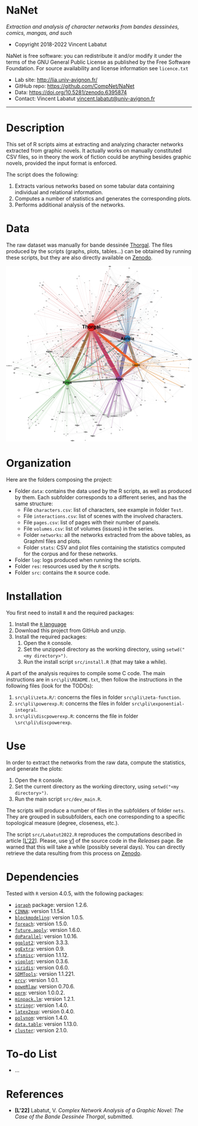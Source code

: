 NaNet
=======
*Extraction and analysis of character networks from bandes dessinées, comics, mangas, and such*

* Copyright 2018-2022 Vincent Labatut 

NaNet is free software: you can redistribute it and/or modify it under the terms of the GNU General Public License as published by the Free Software Foundation. For source availability and license information see `licence.txt`

* Lab site: http://lia.univ-avignon.fr/
* GitHub repo: https://github.com/CompNet/NaNet
* Data: https://doi.org/10.5281/zenodo.6395874
* Contact: Vincent Labatut <vincent.labatut@univ-avignon.fr>

-----------------------------------------------------------------------


# Description
This set of R scripts aims at extracting and analyzing character networks extracted from graphic novels. It actually works on manually constituted CSV files, so in theory the work of fiction could be anything besides graphic novels, provided the input format is enforced.

The script does the following:
1. Extracts various networks based on some tabular data containing individual and relational information.
2. Computes a number of statistics and generates the corresponding plots.
3. Performs additional analysis of the networks.


# Data
The raw dataset was manually for bande dessinée [Thorgal](https://en.wikipedia.org/wiki/Thorgal). The files produced by the scripts (graphs, plots, tables...) can be obtained by running these scripts, but they are also directly available on [Zenodo](https://doi.org/10.5281/zenodo.6395874).

![ThorgalStaticNet](/data/Thorgal/network.svg)


# Organization
Here are the folders composing the project:
* Folder `data`: contains the data used by the R scripts, as well as produced by them. Each subfolder corresponds to a different series, and has the same structure:
  * File `characters.csv`: list of characters, see example in folder `Test`.
  * File `interactions.csv`: list of scenes with the involved characters.
  * File `pages.csv`: list of pages with their number of panels.
  * File `volumes.csv`: list of volumes (issues) in the series.
  * Folder `networks`: all the networks extracted from the above tables, as Graphml files and plots.
  * Folder `stats`: CSV and plot files containing the statistics computed for the corpus and for these networks.
* Folder `log`: logs produced when running the scripts.
* Folder `res`: resources used by the `R` scripts.
* Folder `src`: contains the `R` source code.


# Installation
You first need to install `R` and the required packages:

1. Install the [`R` language](https://www.r-project.org/)
2. Download this project from GitHub and unzip.
3. Install the required packages: 
   1. Open the `R` console.
   2. Set the unzipped directory as the working directory, using `setwd("<my directory>")`.
   3. Run the install script `src/install.R` (that may take a while).

A part of the analysis requires to compile some C code. The main instructions are in `src\pli\README.txt`, then follow the instructions in the following files (look for the TODOs):
1. `src\pli\zeta.R/`: concerns the files in folder `src\pli\zeta-function`.
2. `src\pli\powerexp.R`: concerns the files in folder `src\pli\exponential-integral`.
3. `src\pli\discpowerexp.R`: concerns the file in folder `\src\pli\discpowerexp`.


# Use
In order to extract the networks from the raw data, compute the statistics, and generate the plots:

1. Open the `R` console.
2. Set the current directory as the working directory, using `setwd("<my directory>")`.
3. Run the main script `src/dev_main.R`.

The scripts will produce a number of files in the subfolders of folder `nets`. They are grouped in subsubfolders, each one corresponding to a specific topological measure (degree, closeness, etc.). 

The script `src/Labatut2022.R` reproduces the computations described in article [[L'22](#references)]. Please, use [v1](https://github.com/CompNet/NaNet/releases/tag/v1) of the source code in the *Releases* page. Be warned that this will take a while (possibly several days). You can directly retrieve the data resulting from this process on [Zenodo](https://doi.org/10.5281/zenodo.6395875). 


# Dependencies
Tested with `R` version 4.0.5, with the following packages:
* [`igraph`](http://igraph.org/r/) package: version 1.2.6.
* [`CINNA`](https://cran.r-project.org/web/packages/CINNA/): version 1.1.54.
* [`blockmodeling`](https://cran.r-project.org/web/packages/blockmodeling/): version 1.0.5.
* [`foreach`](https://cran.r-project.org/web/packages/foreach/): version 1.5.0.
* [`future.apply`](https://cran.r-project.org/web/packages/future.apply/): version 1.6.0.
* [`doParallel`](https://cran.r-project.org/web/packages/doParallel/): version 1.0.16.
* [`ggplot2`](https://cran.r-project.org/web/packages/ggplot2/): version 3.3.3.
* [`ggExtra`](https://cran.r-project.org/web/packages/ggExtra/): version 0.9.
* [`sfsmisc`](https://cran.r-project.org/web/packages/sfsmisc/): version 1.1.12.
* [`vioplot`](https://cran.r-project.org/web/packages/vioplot/): version 0.3.6.
* [`viridis`](https://cran.r-project.org/web/packages/viridis/): version 0.6.0.
* [`SDMTools`](https://cran.rstudio.com/web/packages/SDMTools): version 1.1.221.
* [`ercv`](https://cran.r-project.org/web/packages/ercv/): version 1.0.1.
* [`poweRlaw`](https://cran.r-project.org/web/packages/poweRlaw/): version 0.70.6.
* [`perm`](https://cran.r-project.org/web/packages/perm/): version 1.0.0.2.
* [`minpack.lm`](https://cran.r-project.org/web/packages/minpack.lm/): version 1.2.1.
* [`stringr`](https://cran.r-project.org/web/packages/stringr/): version 1.4.0.
* [`latex2exp`](https://cran.r-project.org/web/packages/latex2exp/): version 0.4.0.
* [`polynom`](https://cran.r-project.org/web/packages/polynom/): version 1.4.0.
* [`data.table`](https://cran.r-project.org/web/packages/data.table/): version 1.13.0.
* [`cluster`](https://cran.rstudio.com/web/packages/cluster): version 2.1.0.


# To-do List
* ...


# References
* **[L'22]** Labatut, V. *Complex Network Analysis of a Graphic Novel: The Case of the Bande Dessinée Thorgal*, submitted.
